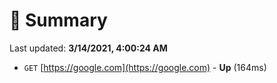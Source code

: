 # 📖 Summary
Last updated: **3/14/2021, 4:00:24 AM**

- `GET` [https://google.com](https://google.com) - **Up** (164ms)
